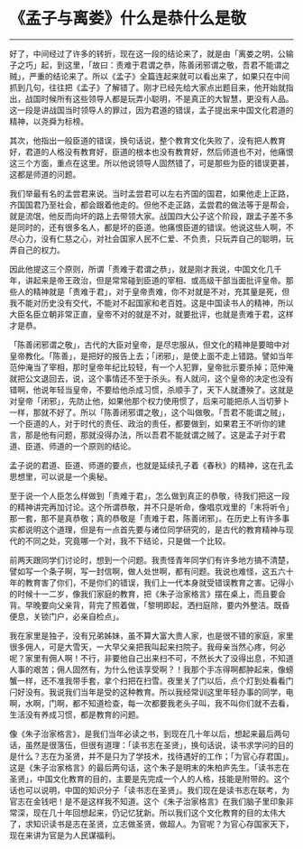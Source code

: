 # 《孟子与离娄》什么是恭什么是敬

------

好了，中间经过了许多的转折，现在这一段的结论来了，就是由「离娄之明，公输子之巧」起，到这里，「故曰：责难于君谓之恭，陈善闭邪谓之敬，吾君不能谓之贼」，严重的结论来了。所以《孟子》全篇连起来就可以看出来了，如果只在中间抓到几句，往往把《孟子》了解错了。刚才已经先给大家点出题目来，他开始就指出，战国时候所有这些领导人都是玩弄小聪明，不是真正的大智慧，更没有人品。这一段是讲战国当时领导人的罪过，因为君道的错误，孟子提出来中国文化君道的精神，以尧舜为标榜。

其次，他指出一般臣道的错误，换句话说，整个教育文化失败了，没有把人教育好，君道的人格没有教育好，臣道的根本也没有教育好，然后师道也不对，他痛恨这三个方面，重点在这里。所以他说领导人固然错了，可是那些为臣的错误更甚，这都是师道的问题。

我们举最有名的孟尝君来说。当时孟尝君可以左右齐国的国君，如果他走上正路，齐国国君乃至社会，都会跟着他走的。但他不走正路，孟尝君的做法等于是帮会，就是流氓，他反而向坏的路上去带领大家。战国四大公子这个阶段，跟孟子差不多是同时的，还有很多名人，都是坏的臣道。他痛恨臣道的错误。他说这些人啊，不尽心力，没有仁慈之心，对社会国家人民不仁爱、不负责，只玩弄自己的聪明，玩弄自己的权力。

因此他提这三个原则，所谓「责难于君谓之恭」，就是刚才我说，中国文化几千年，讲起来是帝王政治，但是常常碰到臣道的宰相、或高级干部当面批评皇帝。那些人的精神就是「责难于君」，对于皇帝责难，你不对就是不对，充其量是死，但我不能对历史没有交代，不能对不起国家和老百姓。这是中国读书人的精神，所以大臣名臣立朝非常正直，皇帝不对的就是不对，就要批评，也就是责难于君，这样才是恭。

「陈善闭邪谓之敬」，古代的大臣对皇帝，是尽忠服从，但文化的精神是要暗中对皇帝教化。「陈善」，是把好的报告上去；「闭邪」，是使上面不走上错路。譬如当年范仲淹当了宰相，那时皇帝年纪比较轻，有一个人犯罪，皇帝批示要杀掉；范仲淹就把公文退回去，说，这个事情还不至于杀头。有人就问，这个皇帝的决定也没有错啊，他说年轻当皇帝，不要给他杀成习惯，杀顺手了，天下人就遭殃了。这就是对皇帝「闭邪」，先防止他，如果他那个权力使用惯了，后来可能把杀人当切萝卜一样，那就不好了。所以「陈善闭邪谓之敬」，这个叫做敬。「吾君不能谓之贼」，一个臣道的人，对于时代的责任、政治的责任，都要做到，如果君王不听你的建言，那是他有问题，那就没得办法，所以吾君不能就谓之贼了。这是孟子对于君道、臣道、师道的一个原则的结论。

孟子说的君道、臣道、师道的要点，也就是延续孔子着《春秋》的精神，这在孔孟思想里，可以说是一个奥秘。

至于说一个人臣怎么样做到「责难于君」，怎么做到真正的恭敬，待我们把这一段的精神讲完再加讨论。这个所谓恭敬，并不只是听命，像唱京戏里的「末将听令」那一套，那不是真恭敬；真的恭敬是「责难于君，陈善闭邪」。在历史上有许多事实都说明这个道理，但是有一点首先要与诸位同学研究的，是古代的教育精神与现代的不同之处，究竟哪一个对，我不下结论，只是做一个比较。

前两天跟同学们讨论时，想到一个问题。我责怪青年同学们有许多地方搞不清楚，譬如写一个条子啊，写一封信啊，做人处世啊，都有问题。我说也难怪，这五六十年的教育害了你们，不是你们的错误，我们上一代本身就受错误教育之害。记得小的时候十一二岁，像我们家庭的教育，把《朱子治家格言》摆在桌上，而且要会背。早晚要向父亲背，背完了照着做，「黎明即起，洒扫庭除，要内外整洁。既昏便息，关锁门户，必亲自检点」。

我在家里是独子，没有兄弟姊妹，虽不算大富大贵人家，也是很不错的家庭，家里很多佣人，可是大雪天，一大早父亲把我叫起来扫院子。我母亲当然心疼，何必呢？家里有佣人啊！不行，非要他自己出来扫不可，不然长大了没得出息，不知道人事的艰苦；佣人固然有，为什么他该享受啊？！我那个手冻得啊都肿起来，像螃蟹一样，还不准我带手套，拿个扫把在扫雪。夜里关了门以后，点个灯到处看看门闩好没有。我说我们当年是受的这种教育。所以我经常训这里年轻办事的同学，电啊，水啊，门啊，都不知道检查，每一次都要我老头子叫，我不叫你们就不去看，生活没有养成习惯，都是教育的问题。

像《朱子治家格言》，是我们当年必读之书，到现在几十年以后，想起来最后两句话，虽然是很落伍，但很有道理：「读书志在圣贤」，换句话说，读书求学问的目的是什么？志在为圣贤，并不是只为了学技术，找待遇好的工作；「为官心存君国」。这是《朱子治家格言》的最后两句话，这个朱子是明末的朱柏庐先生。「读书志在圣贤」，中国文化教育的目的，主要是先完成一个人的人格，技能是附带的。这个话也可以说明，中国的知识分子「读书志在圣贤」。我们现在是读书志在联考，为官志在金钱吧！是不是这样我不知道。这个《朱子治家格言》在我们脑子里印象非常深，现在几十年回想起来，仍记忆犹新。所以我们这个文化教育的目的太伟大了，求知识读书是志在圣贤，立志做圣贤，做超人。为官呢？为官心存国家天下，现在来讲为官是为人民谋福利。

